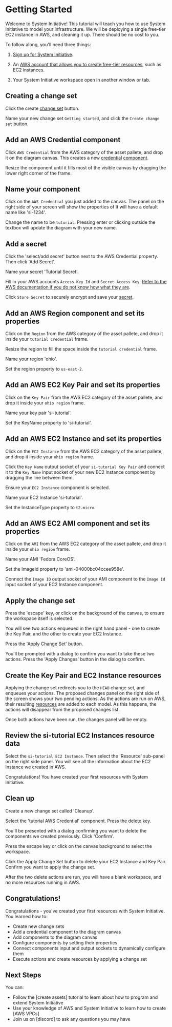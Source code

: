 # Getting Started

Welcome to System Initiative! This tutorial will teach you how to use System Initiative to model your infrastructure. We will be deploying a single free-tier EC2 instance in AWS, and cleaning it up. There should be no cost to you.

To follow along, you'll need three things:

1. [Sign up for System Initiative](https://auth.systeminit.com/signup).

2. An [AWS account that allows you to create free-tier resources](https://aws.amazon.com/free/), such as EC2 instances.

3. Your System Initiative workspace open in another window or tab.

## Creating a change set

Click the create [change set](../reference/vocabulary#change-set) button.

Name your new change set `Getting started`, and click the `Create change set` button.

## Add an AWS Credential component

Click `AWS Credential` from the AWS category of the asset pallete, and drop it on the diagram canvas. This creates a new [credential](../reference/vocabulary#credential) [component](../reference/vocabulary#component).

Resize the component until it fills most of the visible canvas by dragging the lower right corner of the frame.

## Name your component

Click on the `AWS Credential` you just added to the canvas. The panel on the right side of your screen will show the properties of It will have a default name like 'si-1234'.

Change the name to be `tutorial`. Pressing enter or clicking outside the textbox will update the diagram with your new name.

## Add a secret

Click the 'select/add secret' button next to the AWS Credential property. Then click 'Add Secret'.

Name your secret 'Tutorial Secret'.

Fill in your AWS accounts `Access Key Id` and `Secret Access Key`. [Refer to the AWS documentation if you do not know how what they are](https://aws.amazon.com/blogs/security/how-to-find-update-access-keys-password-mfa-aws-management-console/).

Click `Store Secret` to securely encrypt and save your [secret](../reference/vocabulary#secret).

## Add an AWS Region component and set its properties

Click on the `Region` from the AWS category of the asset pallete, and drop it inside your `tutorial credential` frame.

Resize the region to fill the space inside the `tutorial credential` frame.

Name your region 'ohio'.

Set the region property to `us-east-2`.

## Add an AWS EC2 Key Pair and set its properties

Click on the `Key Pair` from the AWS EC2 category of the asset pallete, and drop it inside your `ohio region` frame.

Name your key pair 'si-tutorial'.

Set the KeyName property to 'si-tutorial'.

## Add an AWS EC2 Instance and set its properties

Click on the `EC2 Instance` from the AWS EC2 category of the asset pallete, and drop it inside your `ohio region` frame.

Click the `Key Name` output socket of your `si-tutorial Key Pair` and connect it to the `Key Name` input socket of your new EC2 Instance component by dragging the line between them.

Ensure your `EC2 Instance` component is selected.

Name your EC2 Instance 'si-tutorial'.

Set the InstanceType property to `t2.micro`.

## Add an AWS EC2 AMI component and set its properties

Click on the `AMI` from the AWS EC2 category of the asset pallete, and drop it inside your `ohio region` frame.

Name your AMI 'Fedora CoreOS'.

Set the ImageId property to 'ami-04000bc04ccee958e'.

Connect the `Image ID` output socket of your AMI component to the `Image Id` input socket of your EC2 Instance component.

## Apply the change set

Press the 'escape' key, or click on the background of the canvas, to ensure the workspace itself is selected.

You will see two actions enqueued in the right hand panel - one to create the Key Pair, and the other to create your EC2 Instance.

Press the 'Apply Change Set' button.

You'll be prompted with a dialog to confirm you want to take these two actions. Press the 'Apply Changes' button in the dialog to confirm.

## Create the Key Pair and EC2 Instance resources

Applying the change set redirects you to the `HEAD` change set, and enqueues your actions. The proposed changes panel on the right side of the screen shows your two pending actions. As the actions are run on AWS, their resulting [resources](../reference/vocabulary#resource) are added to each model. As this happens, the actions will disappear from the proposed changes list.

Once both actions have been run, the changes panel will be empty.

## Review the si-tutorial EC2 Instances resource data

Select the `si-tutorial EC2 Instance`. Then select the 'Resource' sub-panel on the right side panel. You will see all the information about the EC2 Instance we created in AWS.

Congratulations! You have created your first resources with System Initiative.

## Clean up

Create a new change set called 'Cleanup'.

Select the 'tutorial AWS Credential' component. Press the delete key.

You'll be presented with a dialog confirming you want to delete the components we created previously. Click 'Confirm'.

Press the escape key or click on the canvas background to select the workspace.

Click the Apply Change Set button to delete your EC2 Instance and Key Pair. Confirm you want to apply the change set.

After the two delete actions are run, you will have a blank workspace, and no more resources running in AWS.

## Congratulations!

Congratulations - you've created your first resources with System Initiative. You learned how to:

- Create new change sets
- Add a credential component to the diagram canvas
- Add components to the diagram canvas
- Configure components by setting their properties
- Connect components input and output sockets to dynamically configure them
- Execute actions and create resources by applying a change set

## Next Steps

You can:

- Follow the [create assets] tutorial to learn about how to program and extend System Initiative
- Use your knowledge of AWS and System Initiative to learn how to create [AWS VPCs]
- Join us on [discord] to ask any questions you may have

